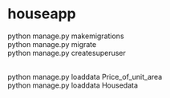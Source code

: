 # houseapp

python manage.py makemigrations<br />
python manage.py migrate<br />
python manage.py createsuperuser<br /><br />

python manage.py loaddata Price_of_unit_area<br />
python manage.py loaddata Housedata<br />
